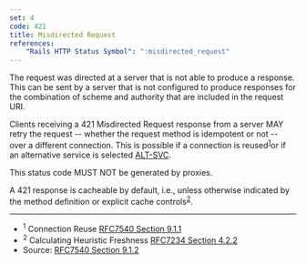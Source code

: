 ```yaml
---
set: 4
code: 421
title: Misdirected Request
references:
    "Rails HTTP Status Symbol": ":misdirected_request"
---
```


The request was directed at a server that is not able to produce a
response. This can be sent by a server that is not configured to produce
responses for the combination of scheme and authority that are included
in the request URI.

Clients receiving a 421 Misdirected Request response from a server MAY
retry the request -- whether the request method is idempotent or not --
over a different connection. This is possible if a connection is
reused<sup>[1](#ref-1)</sup>or if an alternative service is selected
[ALT-SVC][3].

This status code MUST NOT be generated by proxies.

A 421 response is cacheable by default, i.e., unless otherwise indicated
by the method definition or explicit cache
controls<sup>[2](#ref-2)</sup>.

---

* <span id="ref-1"><sup>1</sup> Connection Reuse
[RFC7540 Section 9.1.1][2]</span>
* <span id="ref-2"><sup>2</sup> Calculating Heuristic Freshness
[RFC7234 Section 4.2.2][4]</span>
* Source: [RFC7540 Section 9.1.2][1]

[1]: <http://tools.ietf.org/html/rfc7540#section-9.1.2>
[2]: <http://tools.ietf.org/html/rfc7540#section-9.1.1>
[3]: <http://tools.ietf.org/html/rfc7540#ref-ALT-SVC>
[4]: <http://tools.ietf.org/html/rfc7234#section-4.2.2>
